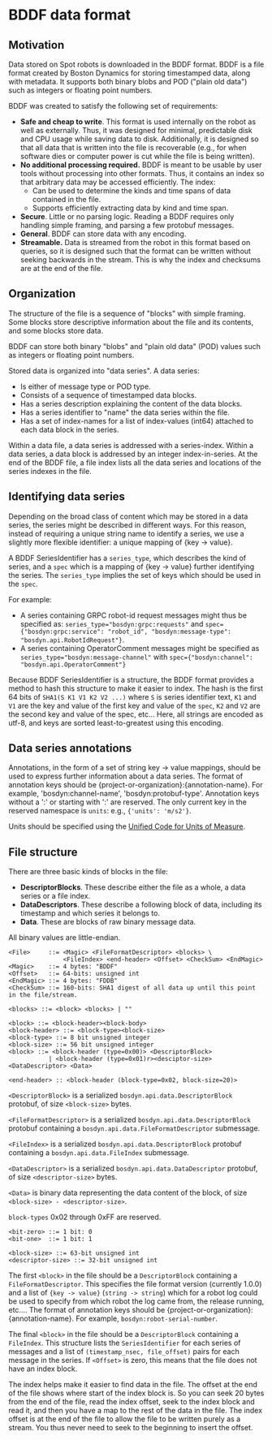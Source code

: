 <!--
Copyright (c) 2021 Boston Dynamics, Inc.  All rights reserved.

Downloading, reproducing, distributing or otherwise using the SDK Software
is subject to the terms and conditions of the Boston Dynamics Software
Development Kit License (20191101-BDSDK-SL).
-->

# BDDF data format

## Motivation

Data stored on Spot robots is downloaded in the BDDF format. BDDF is a file format created by Boston Dynamics for storing timestamped data, along with metadata.  It supports both binary blobs and POD ("plain old data") such as integers or floating point numbers.

BDDF was created to satisfy the following set of requirements:
* **Safe and cheap to write**.  This format is used internally on the robot as well as externally.  Thus, it was designed for minimal, predictable disk and CPU usage while saving data to disk.  Additionally, it is designed so that all data that is written into the file is recoverable (e.g., for when software dies or computer power is cut while the file is being written).
* **No additional processing required.** BDDF is meant to be usable by user tools without processing into other formats.  Thus, it contains an index so that arbitrary data may be accessed efficiently.  The index:
   * Can be used to determine the kinds and time spans of data contained in the file.
   * Supports efficiently extracting data by kind and time span.
* **Secure**.  Little or no parsing logic.  Reading a BDDF requires only handling simple framing, and parsing a few protobuf messages.
* **General**.  BDDF can store data with any encoding.
* **Streamable.**  Data is streamed from the robot in this format based on queries, so it is designed such that the format can be written without seeking backwards in the stream.  This is why the index and checksums are at the end of the file.


## Organization

The structure of the file is a sequence of "blocks" with simple framing.  Some blocks store descriptive information about the file and its contents, and some blocks store data.

BDDF can store both binary "blobs" and "plain old data" (POD) values such as integers or floating point numbers.

Stored data is organized into "data series".  A data series:
* Is either of message type or POD type.
* Consists of a sequence of timestamped data blocks.
* Has a series description explaining the content of the data blocks.
* Has a series identifier to "name" the data series within the file.
* Has a set of index-names for a list of index-values (int64) attached to each data block in the series.

Within a data file, a data series is addressed with a series-index.  Within a data series, a data block is addressed by an integer index-in-series.  At the end of the BDDF file, a file index lists all the data series and locations of the series indexes in the file.


## Identifying data series

Depending on the broad class of content which may be stored in a data series, the series might be described in different ways.  For this reason, instead of requiring a unique string name to identify a series, we use a slightly more flexible identifier: a unique mapping of {key -> value}.

A BDDF SeriesIdentifier has a `series_type`, which describes the kind of series, and a `spec` which is a mapping of {key -> value} further identifying the series.  The `series_type` implies the set of keys which should be used in the `spec`.

For example:

* A series containing GRPC robot-id request messages might thus be specified as: `series_type="bosdyn:grpc:requests"` and
  `spec={"bosdyn:grpc:service": "robot_id", "bosdyn:message-type": "bosdyn.api.RobotIdRequest"}`.
* A series containing OperatorComment messages might be specified as `series_type="bosdyn:message-channel"` with `spec={"bosdyn:channel": "bosdyn.api.OperatorComment"}`

Because BDDF SeriesIdentifier is a structure, the BDDF format provides a method to hash this structure to make it easier to index.  The hash is the first 64 bits of `SHA1(S K1 V1 K2 V2 ...)` where `S` is series identifier text, `K1` and `V1` are the key and value of the first key and value of the `spec`, `K2` and `V2` are the second key and value of the spec, etc...  Here, all strings are encoded as utf-8, and keys are sorted least-to-greatest using this encoding.


## Data series annotations

Annotations, in the form of a set of string key -> value mappings, should be used to express further information about a data series.  The format of annotation keys should be {project-or-organization}:{annotation-name}.  For example, 'bosdyn:channel-name', 'bosdyn:protobuf-type'.  Annotation keys without a ':' or starting with ':' are reserved.  The only current key in the reserved namespace is `units`: e.g., `{'units': 'm/s2'}`.

Units should be specified using the [Unified Code for Units of Measure](https://unitsofmeasure.org/ucum.html).


## File structure

There are three basic kinds of blocks in the file:
* **DescriptorBlocks**.  These describe either the file as a whole, a data series or a file index.
* **DataDescriptors**.  These describe a following block of data, including its timestamp and which series it belongs to.
*  **Data**.  These are blocks of raw binary message data.

All binary values are little-endian.

```
<File>     ::= <Magic> <FileFormatDescriptor> <blocks> \
               <FileIndex> <end-header> <Offset> <CheckSum> <EndMagic>
<Magic>    ::= 4 bytes: "BDDF"
<Offset>   ::= 64-bits: unsigned int
<EndMagic> ::= 4 bytes: "FDDB"
<CheckSum> ::= 160-bits: SHA1 digest of all data up until this point in the file/stream.
```
```
<blocks> ::= <block> <blocks> | ""
```
```
<block> ::= <block-header><block-body>
<block-header> ::= <block-type><block-size>
<block-type> ::= 8 bit unsigned integer
<block-size> ::= 56 bit unsigned integer
<block> ::= <block-header (type=0x00)> <DescriptorBlock>
           | <block-header (type=0x01)r><desciptor-size> <DataDescriptor> <Data>

<end-header> :: <block-header (block-type=0x02, block-size=20)>
```

`<DescriptorBlock>` is a serialized `bosdyn.api.data.DescriptorBlock` protobuf, of size `<block-size>` bytes.

`<FileFormatDescriptor>` is a serialized `bosdyn.api.data.DescriptorBlock` protobuf containing a `bosdyn.api.data.FileFormatDescriptor` submessage.

`<FileIndex>` is a serialized `bosdyn.api.data.DescriptorBlock` protobuf containing a `bosdyn.api.data.FileIndex` submessage.

`<DataDescriptor>` is a serialized `bosdyn.api.data.DataDescriptor` protobuf, of size `<descriptor-size>` bytes.

`<Data>` is binary data representing the data content of the block, of size `<block-size> - <descriptor-size>`.

`block-types` 0x02 through 0xFF are reserved.


```
<bit-zero> ::= 1 bit: 0
<bit-one>  ::= 1 bit: 1
```
```
<block-size> ::= 63-bit unsigned int
<descriptor-size> ::= 32-bit unsigned int
```

The first `<block>` in the file should be a `DescriptorBlock` containing a `FileFormatDescriptor`.  This specifies the file format version (currently 1.0.0) and a list of `{key -> value}` (`string -> string`) which for a robot log could be used to specify from which robot the log came from, the release running, etc....   The format of annotation keys should be {project-or-organization}:{annotation-name}.  For example, `bosdyn:robot-serial-number`.

The final `<block>` in the file should be a `DescriptorBlock` containing a `FileIndex`.  This structure lists the `SeriesIdentifier` for each series of messages and a list of `(timestamp_nsec, file_offset)` pairs for each message in the series.  If  `<Offset>` is zero, this means that the file does not have an index block.

The index helps make it easier to find data in the file.  The offset at the end of the file shows where start of the index block is. So you can seek 20 bytes from the end of the file, read the index offset, seek to the index block and read it, and then you have a map to the rest of the data in the file. The index offset is at the end of the file to allow the file to be written purely as a stream. You thus never need to seek to the beginning to insert the offset.
